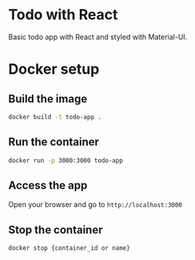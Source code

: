 # Todo with React

Basic todo app with React and styled with Material-UI.

# Docker setup

## Build the image

```bash
docker build -t todo-app .
```

## Run the container

```bash
docker run -p 3000:3000 todo-app
```

## Access the app

Open your browser and go to `http://localhost:3000`

## Stop the container

```bash
docker stop {container_id or name}
```
